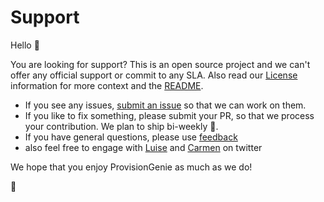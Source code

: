 # Support

Hello 👋

You are looking for support? This is an open source project and we can't offer any official support or commit to any SLA. Also read our [License](https://github.com/ProvisionGenie/ProvisionGenie/blob/main/LICENSE.md) information for more context and the [README](https://github.com/ProvisionGenie/ProvisionGenie/blob/main/README.md).

- If you see any issues, [submit an issue](https://github.com/ProvisionGenie/ProvisionGenie/issues/new/choose) so that we can work on them.
- If you like to fix something, please submit your PR, so that we process your contribution. We plan to ship bi-weekly 🚢.
- If you have general questions, please use [feedback](https://github.com/ProvisionGenie/ProvisionGenie/issues/new?assignees=&labels=&template=feedback.md&title=)
- also feel free to engage with [Luise](https://twitter.com/LuiseFreese) and [Carmen](https://www.twitter.com/carmenysewijn) on twitter

We hope that you enjoy ProvisionGenie as much as we do!

💖

